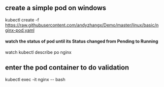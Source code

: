 ## create a simple pod on windows
kubectl create -f https://raw.githubusercontent.com/andyzhangx/Demo/master/linux/basic/nginx-pod.yaml
#### watch the status of pod until its Status changed from Pending to Running
watch kubectl describe po nginx

## enter the pod container to do validation
kubectl exec -it nginx -- bash
